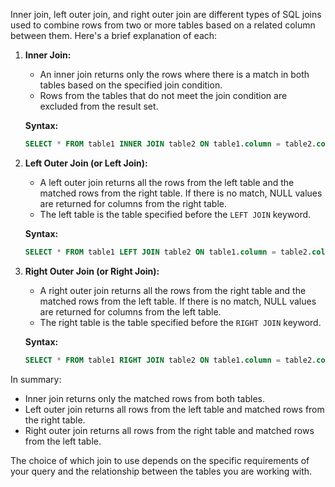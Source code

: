 Inner join, left outer join, and right outer join are different types of SQL joins used to combine rows from two or more tables based on a related column between them. Here's a brief explanation of each:

1. **Inner Join:**
   - An inner join returns only the rows where there is a match in both tables based on the specified join condition.
   - Rows from the tables that do not meet the join condition are excluded from the result set.

   **Syntax:**
   ```sql
   SELECT * FROM table1 INNER JOIN table2 ON table1.column = table2.column;
   ```

2. **Left Outer Join (or Left Join):**
   - A left outer join returns all the rows from the left table and the matched rows from the right table. If there is no match, NULL values are returned for columns from the right table.
   - The left table is the table specified before the `LEFT JOIN` keyword.

   **Syntax:**
   ```sql
   SELECT * FROM table1 LEFT JOIN table2 ON table1.column = table2.column;
   ```

3. **Right Outer Join (or Right Join):**
   - A right outer join returns all the rows from the right table and the matched rows from the left table. If there is no match, NULL values are returned for columns from the left table.
   - The right table is the table specified before the `RIGHT JOIN` keyword.

   **Syntax:**
   ```sql
   SELECT * FROM table1 RIGHT JOIN table2 ON table1.column = table2.column;
   ```

In summary:
- Inner join returns only the matched rows from both tables.
- Left outer join returns all rows from the left table and matched rows from the right table.
- Right outer join returns all rows from the right table and matched rows from the left table.

The choice of which join to use depends on the specific requirements of your query and the relationship between the tables you are working with.